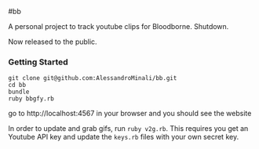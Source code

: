 #bb

A personal project to track youtube clips for Bloodborne. Shutdown.

Now released to the public.

### Getting Started

    git clone git@github.com:AlessandroMinali/bb.git
    cd bb
    bundle
    ruby bbgfy.rb

go to http://localhost:4567 in your browser and you should see the website

In order to update and grab gifs, run `ruby v2g.rb`. This requires you get an Youtube API key and update the `keys.rb` files with your own secret key.
